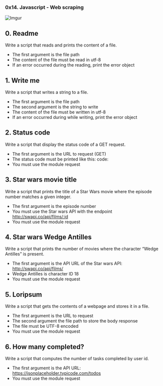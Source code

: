 ### 0x14. Javascript - Web scraping

![Imgur](https://i.imgur.com/xlk1aLF.jpg)

## 0. Readme

Write a script that reads and prints the content of a file.

- The first argument is the file path
- The content of the file must be read in utf-8
- If an error occurred during the reading, print the error object

## 1. Write me

Write a script that writes a string to a file.

- The first argument is the file path
- The second argument is the string to write
- The content of the file must be written in utf-8
- If an error occurred during while writing, print the error object

## 2. Status code

Write a script that display the status code of a GET request.

- The first argument is the URL to request (GET)
- The status code must be printed like this: code: <status code>
- You must use the module request

## 3. Star wars movie title

Write a script that prints the title of a Star Wars movie where the episode number matches a given integer.

- The first argument is the episode number
- You must use the Star wars API with the endpoint http://swapi.co/api/films/:id
- You must use the module request

##  4. Star wars Wedge Antilles

Write a script that prints the number of movies where the character “Wedge Antilles” is present.

- The first argument is the API URL of the Star wars API: http://swapi.co/api/films/
- Wedge Antilles is character ID 18
- You must use the module request

##  5. Loripsum

Write a script that gets the contents of a webpage and stores it in a file.

- The first argument is the URL to request
- The second argument the file path to store the body response
- The file must be UTF-8 encoded
- You must use the module request

##  6. How many completed?

Write a script that computes the number of tasks completed by user id.

- The first argument is the API URL: https://jsonplaceholder.typicode.com/todos
- You must use the module request


